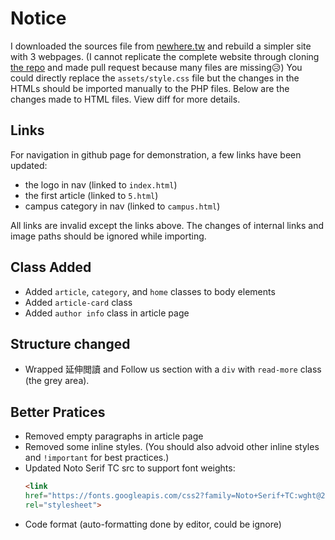# Notice
I downloaded the sources file from [newhere.tw](https://newhere.tw) and rebuild a simpler site with 3 webpages. (I cannot replicate the complete website through cloning [the repo](https://github.com/LaoShihChieh/LaoShihChieh.github.io/tree/master/newhere.tw) and made pull request because many files are missing😥) You could directly replace the `assets/style.css` file but the changes in the HTMLs should be imported manually to the PHP files. Below are the changes made to HTML files. View diff for more details.

## Links
For navigation in github page for demonstration, a few links have been updated:
- the logo in nav (linked to `index.html`)
- the first article (linked to `5.html`)
- campus category in nav (linked to `campus.html`)

All links are invalid except the links above. The changes of internal links and image paths should be ignored while importing.

## Class Added
- Added `article`, `category`, and `home` classes to body elements
- Added `article-card` class
- Added `author info` class in article page

## Structure changed
- Wrapped 延伸閲讀 and Follow us section with a `div` with `read-more` class (the grey area).

## Better Pratices
- Removed empty paragraphs in article page
- Removed some inline styles. (You should also advoid other inline styles and `!important` for best practices.)
- Updated Noto Serif TC src to support font weights:
    ```html
    <link
    href="https://fonts.googleapis.com/css2?family=Noto+Serif+TC:wght@200;300;400;500;600;700;900&display=swap"
    rel="stylesheet">
    ```
- Code format (auto-formatting done by editor, could be ignore)